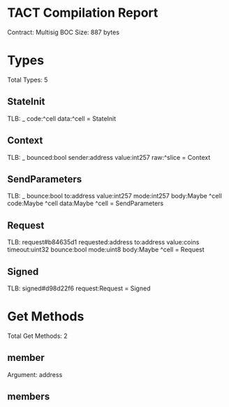 # TACT Compilation Report
Contract: Multisig
BOC Size: 887 bytes

# Types
Total Types: 5

## StateInit
TLB: _ code:^cell data:^cell = StateInit

## Context
TLB: _ bounced:bool sender:address value:int257 raw:^slice = Context

## SendParameters
TLB: _ bounce:bool to:address value:int257 mode:int257 body:Maybe ^cell code:Maybe ^cell data:Maybe ^cell = SendParameters

## Request
TLB: request#b84635d1 requested:address to:address value:coins timeout:uint32 bounce:bool mode:uint8 body:Maybe ^cell = Request

## Signed
TLB: signed#d98d22f6 request:Request = Signed

# Get Methods
Total Get Methods: 2

## member
Argument: address

## members

